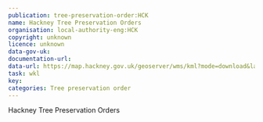 ```yaml
---
publication: tree-preservation-order:HCK
name: Hackney Tree Preservation Orders
organisation: local-authority-eng:HCK
copyright: unknown
licence: unknown
data-gov-uk:
documentation-url: 
data-url: https://map.hackney.gov.uk/geoserver/wms/kml?mode=download&layers=lbhdesign:Tree%20Preservation%20Orders%20Points
task: wkl
key: 
categories: Tree preservation order
---
```


Hackney Tree Preservation Orders
